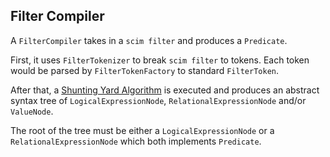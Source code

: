 ## Filter Compiler

A `FilterCompiler` takes in a `scim filter` and produces a `Predicate`.

First, it uses `FilterTokenizer` to break `scim filter` to tokens. Each token would be parsed by `FilterTokenFactory` to standard `FilterToken`.

After that, a [Shunting Yard Algorithm](https://en.wikipedia.org/wiki/Shunting-yard_algorithm) is executed and produces an abstract syntax tree of `LogicalExpressionNode`, `RelationalExpressionNode` and/or `ValueNode`.

The root of the tree must be either a `LogicalExpressionNode` or a `RelationalExpressionNode` which both implements `Predicate`.
